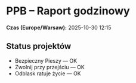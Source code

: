 # PPB – Raport godzinowy
**Czas (Europe/Warsaw):** 2025-10-30 12:15

## Status projektów
- Bezpieczny Pieszy — OK
- Zwolnij przy przejściu — OK
- Odblask ratuje życie — OK


